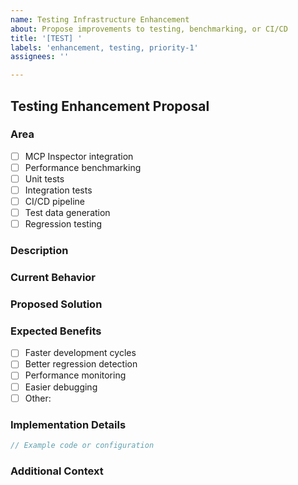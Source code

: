 ```yaml
---
name: Testing Infrastructure Enhancement
about: Propose improvements to testing, benchmarking, or CI/CD
title: '[TEST] '
labels: 'enhancement, testing, priority-1'
assignees: ''

---
```


## Testing Enhancement Proposal

### Area
<!-- Check all that apply -->
- [ ] MCP Inspector integration
- [ ] Performance benchmarking
- [ ] Unit tests
- [ ] Integration tests
- [ ] CI/CD pipeline
- [ ] Test data generation
- [ ] Regression testing

### Description
<!-- Describe the testing improvement you'd like to see -->

### Current Behavior
<!-- How is this currently tested (if at all)? -->

### Proposed Solution
<!-- How should this be tested? Include code examples if relevant -->

### Expected Benefits
<!-- What problems will this solve? -->
- [ ] Faster development cycles
- [ ] Better regression detection
- [ ] Performance monitoring
- [ ] Easier debugging
- [ ] Other: 

### Implementation Details
<!-- Any technical details about the implementation -->

```typescript
// Example code or configuration
```

### Additional Context
<!-- Add any other context, screenshots, or examples -->